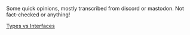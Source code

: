 Some quick opinions, mostly transcribed from discord or mastodon. Not fact-checked or anything!

[Types vs Interfaces](types-vs-interfaces.html)